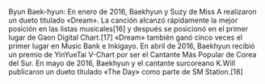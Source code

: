 Byun Baek-hyun: En enero de 2016, Baekhyun y Suzy de Miss A realizaron un dueto titulado «Dream». La canción alcanzó rápidamente la mejor posición en las listas musicales[16]​ y después se posicionó en el primer lugar de Gaon Digital Chart.[17]​ «Dream» también ganó cinco veces el primer lugar en Music Bank e Inkigayo. En abril de 2016, Baekhyun recibió un premio de YinYueTai V-Chart por ser el Cantante Más Popular de Corea del Sur. En mayo de 2016, Baekhyun y el cantante surcoreano K.Will publicaron un dueto titulado «The Day» como parte de SM Station.[18]​
